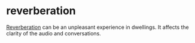 # reverberation

[Reverberation](https://en.wikipedia.org/wiki/Reverberation) can be an unpleasant experience in 
dwellings. It affects the clarity of the audio and 
conversations.